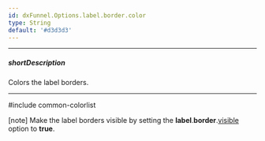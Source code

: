 ```yaml
---
id: dxFunnel.Options.label.border.color
type: String
default: '#d3d3d3'
---
```

---
##### shortDescription
Colors the label borders.

---
#include common-colorlist

[note] Make the label borders visible by setting the **label**.**border**.[visible](/api-reference/20%20Data%20Visualization%20Widgets/dxFunnel/1%20Configuration/label/border/visible.md '{basewidgetpath}/Configuration/label/border/#visible') option to **true**.